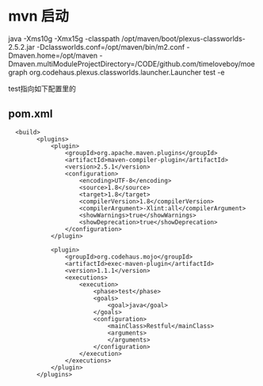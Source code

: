 # mvn 启动

java  -Xms10g -Xmx15g -classpath /opt/maven/boot/plexus-classworlds-2.5.2.jar -Dclassworlds.conf=/opt/maven/bin/m2.conf -Dmaven.home=/opt/maven -Dmaven.multiModuleProjectDirectory=/CODE/github.com/timeloveboy/moegraph org.codehaus.plexus.classworlds.launcher.Launcher test -e

test指向如下配置里的

## pom.xml

```
  <build>
        <plugins>
            <plugin>
                <groupId>org.apache.maven.plugins</groupId>
                <artifactId>maven-compiler-plugin</artifactId>
                <version>2.5.1</version>
                <configuration>
                    <encoding>UTF-8</encoding>
                    <source>1.8</source>
                    <target>1.8</target>
                    <compilerVersion>1.8</compilerVersion>
                    <compilerArgument>-Xlint:all</compilerArgument>
                    <showWarnings>true</showWarnings>
                    <showDeprecation>true</showDeprecation>
                </configuration>
            </plugin>

            <plugin>
                <groupId>org.codehaus.mojo</groupId>
                <artifactId>exec-maven-plugin</artifactId>
                <version>1.1.1</version>
                <executions>
                    <execution>
                        <phase>test</phase>
                        <goals>
                            <goal>java</goal>
                        </goals>
                        <configuration>
                            <mainClass>Restful</mainClass>
                            <arguments>
                            </arguments>
                        </configuration>
                    </execution>
                </executions>
            </plugin>
        </plugins>

```